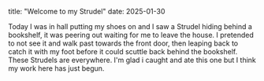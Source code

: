 title: "Welcome to my Strudel" date: 2025-01-30

Today I was in hall putting my shoes on and I saw a Strudel hiding behind a bookshelf, it was peering out waiting for me to leave the house. 
I pretended to not see it and walk past towards the front door, then leaping back to catch it with my foot before it could scuttle back behind the bookshelf.
These Strudels are everywhere.
I'm glad i caught and ate this one but I think my work here has just begun. 
